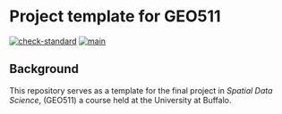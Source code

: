 # Project template for GEO511

[![check-standard](https://github.com/AdamWilsonLabEDU/geo511_project_template/workflows/check-standard/badge.svg)](https://github.com/AdamWilsonLabEDU/geo511_project_template/actions)
[![main](https://github.com/AdamWilsonLabEDU/geo511_project_template/workflows/main/badge.svg)](https://github.com/AdamWilsonLabEDU/geo511_project_template/actions)

## Background
This repository serves as a template for the final project in _Spatial Data Science_, (GEO511) a course held at the University at Buffalo.  

